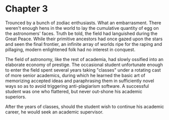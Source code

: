 # Chapter 3

Trounced by a bunch of zodiac enthusiasts. What an embarrasment. There weren't enough hens in the world to lay the cumulative quantity of egg on the astronomers' faces. Truth be told, the field had languished during the Great Peace. While their primitive ancestors had once gazed upon the stars and seen the final frontier, an infinite array of worlds ripe for the raping and pillaging, modern enlightened folk had no interest in conquest.

The field of astronomy, like the rest of academia, had slowly ossified into an elaborate economy of prestige. The occasional student unfortunate enough to enter the field spent several years taking "classes" under a rotating cast of more senior academics, during which he learned the basic art of memorizing accepted ideas and paraphrasing them in sufficiently novel ways so as to avoid triggering anti-plagiarism software. A successful student was one who flattered, but never out-shone his academic superiors.

After the years of classes, should the student wish to continue his academic career, he would seek an academic supervisor.
